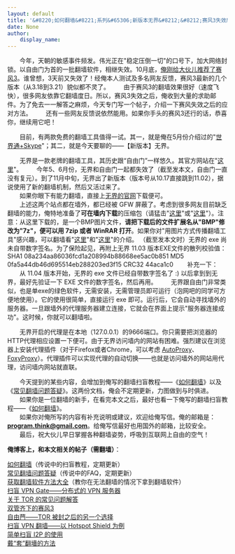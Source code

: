```yaml
---
layout: default
title: '&#8220;如何翻墙&#8221;系列&#65306;新版本无界&#8212;&#8212;赛风3失效后的另一个选择'
date: None
author:
    display_name: 
---
```


　　今年，天朝的敏感事件频发。伟光正在"稳定压倒一切"的口号下，加大网络封锁。以自由门为首的一批翻墙软件，相继失效。10月底，[俺刚给大伙儿推荐了赛风3](https://program-think.blogspot.com/2011/10/gfw-psiphon.html)。谁曾想，3天前又失效了！经俺本人测试及多名网友反馈，赛风3最新的几个版本（从3.18到3.21）貌似都不灵了。 　　由于赛风3的翻墙效果很好（速度飞快），很多网友依靠它翻墙度日。所以，赛风3失效之后，俺收到大量的求助邮件。为了免去一一解答之麻烦，今天专门写一个帖子，介绍一下赛风失效之后的应对方法。 　　还有一些网友反馈说依然能用。如果你手头的赛风3还行的话，恭喜你，继续用它吧！

　　目前，有两款免费的翻墙工具值得一试。其一，就是俺在5月份介绍过的"[世界通+Skype](https://program-think.blogspot.com/2011/05/through-gfw-with-skype.html)"；其二，就是今天要聊的——【新版本】无界。

  
　　无界是一款老牌的翻墙工具，其历史跟“自由门”一样悠久。其官方网站在"[这里](http://bit.ly/w6Jhfm)"。 　　今年5、6月份，无界和自由门一起都失效了（截至发本文，自由门一直没有复元）。到了11月中旬，无界出了新版本（版本号从10.17直接跳到11.02），据说使用了新的翻墙机制，然后又活过来了。  
　　如果你眼下有能力翻墙，直接上[无界的官网](http://www.wujieliulan.com/)下载便可。  
　　上述这两个站点都在墙外，都已经被 GFW 屏蔽了。考虑到很多网友目前缺乏翻墙的能力，俺特地准备了**可在墙内下载**的压缩包（请猛击"[这里](http://u.sohu.com/download/1/13236809373760565268773)"或"[这里](http://blob-s-docs.googlegroups.com/docs/OgAAADUiyZO61i6mtrjxagGbJRMIrmg4PkwHQp64y9OEX5hIbK9UlZe1TxmDn9eoO_39afX5flO86Tj5DGTkDf68TfAA15jOjABVOHB4SnZwpt8uAK-7QnqpTSsy)"）。注意：从这里下载的，是一个BMP图片文件，**请把下载后的文件扩展名从"BMP"修改为"7z"，便可以用 7zip 或者 WinRAR 打开**。如果你对"用图片方式传播翻墙工具"感兴趣，可以翻墙看"[这里](https://program-think.blogspot.com/2011/05/use-image-hide-gfw-tool.html)"和"[这里](https://program-think.blogspot.com/2011/06/use-image-hide-information.html)"的介绍。 （截至发本文时）无界的 exe 尚未自带数字签名。为了保险起见，再附上无界 11.03 版本EXE文件的散列校验值： SHA1 08a234aa86036fcd1a208994b88668ee5ac0b851 MD5 0fa5a44db46d695514eb288203ed3f15 CRC32 44aca1c0 　　补充一下： 　　从 11.04 版本开始，无界的 exe 文件已经自带数字签名了 :) 以后拿到到无界，最好先验证一下 EXE 文件的数字签名，然后再用。 　　无界跟自由门非常类似，也是单exe的绿色软件，无需安装，无需管理员即可运行（泡网吧的同学可方便地使用）。它的使用很简单，直接运行 exe 即可。运行后，它会自动寻找墙外的服务器。一旦跟墙外的代理服务器建立连接，它就会在界面上提示"服务器连接成功"。这时候，你就可以翻墙啦。

　　无界开启的代理是在本地（127.0.0.1）的9666端口。你只需要把浏览器的HTTP代理相应设置一下便可。由于无界访问墙内的网站有困难。强烈建议在浏览器上安装代理插件（对于Firefox或者Chrome，可以考虑 [AutoProxy](https://autoproxy.org/)、[FoxyProxy](https://getfoxyproxy.org/)）。代理插件可以实现代理的自动切换——也就是访问墙外的网站用代理，访问墙内网站就直联。

  
　　今天提到的某些内容，会增加到俺写的翻墙扫盲教程——《[如何翻墙](https://program-think.blogspot.com/2009/05/how-to-break-through-gfw.html)》以及《[常见翻墙问题答疑](https://program-think.blogspot.com/2011/09/gfw-faq.html)》。这两份文档，俺会不定期更新，力图做到与时俱进。  
　　如果你是一位翻墙的新手，在看完本文之后，最好也看一下俺写的翻墙扫盲教程——《[如何翻墙](https://program-think.blogspot.com/2009/05/how-to-break-through-gfw.html)》。  
　　如果你对俺所写的内容有补充说明或建议，欢迎给俺写信。俺的邮箱是：**[program.think@gmail.com](mailto:program.think@gmail.com)**。给俺写信最好也用国外的邮箱，比较安全。 　　最后，祝大伙儿早日掌握各种翻墙姿势，呼吸到互联网上自由的空气！

**俺博客上，和本文相关的帖子（需翻墙）**：

  
[如何翻墙](https://program-think.blogspot.com/2009/05/how-to-break-through-gfw.html)（传说中的扫盲教程，定期更新）  
[常见翻墙问题答疑](https://program-think.blogspot.com/2011/09/gfw-faq.html)（传说中的FAQ，定期更新）  
[获取翻墙软件方法大全](https://program-think.blogspot.com/2011/03/how-to-get-gfw-tools.html)（教你在无法翻墙的情况下拿到翻墙软件）  
[扫盲 VPN Gate——分布式的 VPN 服务器](https://program-think.blogspot.com/2013/04/gfw-vpngate.html)  
[关于 TOR 的常见问题解答](https://program-think.blogspot.com/2013/11/tor-faq.html)  
[双管齐下的赛风3](https://program-think.blogspot.com/2011/10/gfw-psiphon.html)  
[自由菛——TOR 被封之后的另一个选择](https://program-think.blogspot.com/2010/03/choose-free-gate.html)  
[扫盲 VPN 翻墙——以 Hotspot Shield 为例](https://program-think.blogspot.com/2011/09/gfw-vpn-hotspot-shield.html)  
[简单扫盲 I2P 的使用](https://program-think.blogspot.com/2012/06/gfw-i2p.html)  
[戴“套”翻墻的方法](https://program-think.blogspot.com/2009/09/break-through-gfw-with-tor.html)

